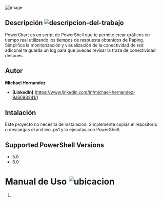 ![image](https://github.com/elmike98/PowerChart/assets/122324595/360f10c2-32e3-485e-95fb-6c4ffa545d49)

## Descripción ![descripcion-del-trabajo](https://github.com/elmike98/PowerChart/assets/122324595/6ff8a30f-1899-4a4a-b75d-5b1cca50eee7)

PowerChart es un script de PowerShell que te permite crear gráficos en tiempo real utilizando los tiempos de respuesta obtenidos de Paping. Simplifica la monitorización y visualización de la conectividad de red adiconal te guarda un log para que puedas revisar la traza de conectividad despues.

## Autor

**Michael Hernandez**

* **[LinkedIn]** (https://www.linkedin.com/in/michael-hernandez-9a6093241/)

## Intalación

Este proyecto no necesita de instalación. Simplemente copias el repositorio o descargas el archivo .ps1 y lo ejecutas con PowerShell.

## Supported PowerShell Versions

* 5.0
* 6.0

# Manual de Uso ![ubicacion](https://github.com/elmike98/PowerChart/assets/122324595/533ae704-9a6c-4d78-bad4-d77df870efcc)
  
  1.




